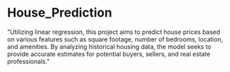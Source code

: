 # House_Prediction
"Utilizing linear regression, this project aims to predict house prices based on various features such as square footage, number of bedrooms, location, and amenities. By analyzing historical housing data, the model seeks to provide accurate estimates for potential buyers, sellers, and real estate professionals."
